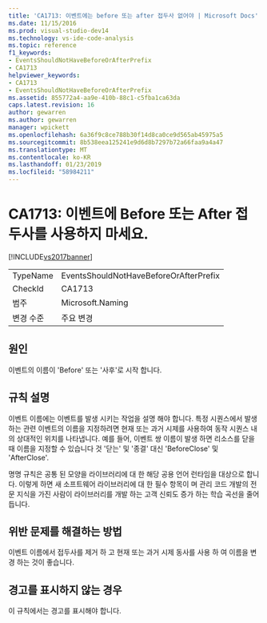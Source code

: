 ```yaml
---
title: 'CA1713: 이벤트에는 before 또는 after 접두사 없어야 | Microsoft Docs'
ms.date: 11/15/2016
ms.prod: visual-studio-dev14
ms.technology: vs-ide-code-analysis
ms.topic: reference
f1_keywords:
- EventsShouldNotHaveBeforeOrAfterPrefix
- CA1713
helpviewer_keywords:
- CA1713
- EventsShouldNotHaveBeforeOrAfterPrefix
ms.assetid: 855772a4-aa9e-410b-88c1-c5fba1ca63da
caps.latest.revision: 16
author: gewarren
ms.author: gewarren
manager: wpickett
ms.openlocfilehash: 6a36f9c8ce788b30f14d8ca0ce9d565ab45975a5
ms.sourcegitcommit: 8b538eea125241e9d6d8b7297b72a66faa9a4a47
ms.translationtype: MT
ms.contentlocale: ko-KR
ms.lasthandoff: 01/23/2019
ms.locfileid: "58984211"
---
```

# <a name="ca1713-events-should-not-have-before-or-after-prefix"></a>CA1713: 이벤트에 Before 또는 After 접두사를 사용하지 마세요.
[!INCLUDE[vs2017banner](../includes/vs2017banner.md)]

|||
|-|-|
|TypeName|EventsShouldNotHaveBeforeOrAfterPrefix|
|CheckId|CA1713|
|범주|Microsoft.Naming|
|변경 수준|주요 변경|

## <a name="cause"></a>원인
 이벤트의 이름이 'Before' 또는 '사후'로 시작 합니다.

## <a name="rule-description"></a>규칙 설명
 이벤트 이름에는 이벤트를 발생 시키는 작업을 설명 해야 합니다. 특정 시퀀스에서 발생하는 관련 이벤트의 이름을 지정하려면 현재 또는 과거 시제를 사용하여 동작 시퀀스 내의 상대적인 위치를 나타냅니다. 예를 들어, 이벤트 쌍 이름이 발생 하면 리소스를 닫을 때 이름을 지정할 수 있습니다 것 '닫는' 및 '종결' 대신 'BeforeClose' 및 'AfterClose'.

 명명 규칙은 공통 된 모양을 라이브러리에 대 한 해당 공용 언어 런타임을 대상으로 합니다. 이렇게 하면 새 소프트웨어 라이브러리에 대 한 필수 항목이 며 관리 코드 개발의 전문 지식을 가진 사람이 라이브러리를 개발 하는 고객 신뢰도 증가 하는 학습 곡선을 줄어듭니다.

## <a name="how-to-fix-violations"></a>위반 문제를 해결하는 방법
 이벤트 이름에서 접두사를 제거 하 고 현재 또는 과거 시제 동사를 사용 하 여 이름을 변경 하는 것이 좋습니다.

## <a name="when-to-suppress-warnings"></a>경고를 표시하지 않는 경우
 이 규칙에서는 경고를 표시해야 합니다.
